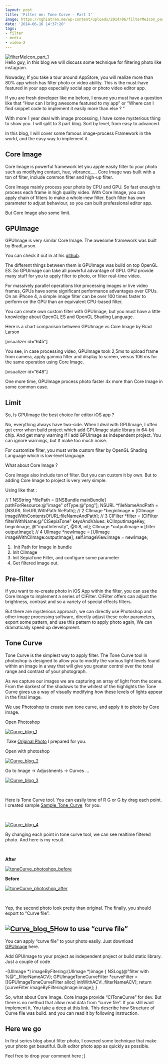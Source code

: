 ```yaml
---
layout: post
title: 'Filter me: Tone Curve - Part 1'
image: https://nghiatran.me/wp-content/uploads/2014/06/filterMeIcon_part_1.jpg
date: '2014-06-16 14:37:20'
tags:
- filter
- media
- video-2
---
```


![filterMeIcon_part_1](https://i1.wp.com/128.199.214.43/wp-content/uploads/2014/06/filterMeIcon_part_1-300x300.jpg?resize=300%2C300)  
 Hello guy, in this blog we will discuss some technique for filtering photo like instagram.

Nowaday, If you take a tour around AppStore, you will realize more than 80% app which has filter photo or video ability. This is the must-have featured in your app especially social app or photo video editor app.

If you are fresh developer like me before, I ensure you must have a question like that “How can I bring awesome featured to my app” or “Where can I find snippet code to implement it easily more than else ? ”

With more 1 year deal with image processing, I have some mysterious thing to show you. I will split to 3 part blog. Sort by level, from easy to advanced.

In this blog, I will cover some famous image-process Framework in the world, and the easy way to implement it.


## Core Image

Core Image is powerful framework let you apple easily filter to your photo such as modifying contact, hue, vibrance,…. Core Image was built with a ton of filter, include common filter and high-up filter.

Core Image mainly process your photo by CPU and GPU. So fast enough to process each frame in high quality video. With Core Image, you can apply chain of filters to make a whole-new filter. Each filter has own parameter to adjust behaviour, so you can built professional editor app.

But Core Image also some limit.


## GPUImage

GPUImage is very similar Core Image. The awesome framework was built by BradLarson.

You can check it out in at his [github](https://github.com/BradLarson/GPUImage "github").

The different things between them is GPUImage was build on top OpenGL ES. So GPUImage can take all powerful advantage of GPU. GPU provide many stuff for you to apply filter to photo, or filter real-time video.

For massively parallel operations like processing images or live video frames, GPUs have some significant performance advantages over CPUs. On an iPhone 4, a simple image filter can be over 100 times faster to perform on the GPU than an equivalent CPU-based filter.

You can create own custom filter with GPUImage, but you must have a little knowledge about OpenGL ES and OpenGL Shading Language.

Here is a chart comparison between GPUImage vs Core Image by Brad Larson

[visualizer id=”645″]

You see, in case processing video, GPUImage took 2,5ms to upload frame from camera, apply gamma filter and display to screen, versus 106 ms for the same operation using Core Image.

[visualizer id=”648″]

One more time, GPUImage process photo faster 4x more than Core Image in some common case.


## Limit

So, Is GPUImage the best choice for editor iOS app ?

No, everything always have two-side. When I deal with GPUImage, I often get error when build project which add GPUImage static library in 64-bit chip. And get many warning if I add GPUImage as independent project. You can ignore warnings, but It make too much noise.

For customize filter, you must write custom filter by OpenGL Shading Language which is low-level language.

What about Core Image ?

Core Image also include ton of filter. But you can custom it by own. But to adding Core Image to project is very very simple.

Using like that :

// 1 NSString *filePath = [[NSBundle mainBundle] pathForResource:@"image" ofType:@"png"]; NSURL *fileNameAndPath = [NSURL fileURLWithPath:filePath]; // 2 CIImage *beginImage = [CIImage imageWithContentsOfURL:fileNameAndPath]; // 3 CIFilter *filter = [CIFilter filterWithName:@"CISepiaTone" keysAndValues: kCIInputImageKey, beginImage, @"inputIntensity", @0.8, nil]; CIImage *outputImage = [filter outputImage]; // 4 UIImage *newImage = [UIImage imageWithCIImage:outputImage]; self.imageView.image = newImage;

1.  Init Path for Image in bundle
2. Init CIImage
3. Init SepiaTone Filter, and configure some parameter
4. Get filtered image out.


## Pre-filter

If you want to re-create photo in iOS App within the filter, you can use the Core Image to implement a series of CIFilter. CIFilter offers can adjust the brightness, contrast and so a variety of special effects filters.

But there are mysterious approach, we can directly use Photoshop and other image processing software, directly adjust these color parameters, export some pattern, and use this pattern to apply photo again, We can dramatically speed up development.


## Tone Curve

Tone Curve is the simplest way to apply filter. The Tone Curve tool in photoshop is designed to allow you to modify the various light levels found within an image in a way that will give you greater control over the tonal range and contrast of your photograph.

As we capture our images we are capturing an array of light from the scene. From the darkest of the shadows to the whitest of the highlights the Tone Curve gives us a way of visually modifying how these levels of lights appear in the final image.

We use Photoshop to create own tone curve, and apply it to photo by Core Image.

Open Photoshop

[![Curve_blog_1](https://i1.wp.com/128.199.214.43/wp-content/uploads/2014/06/Curve_blog_1.png?resize=303%2C143)](https://i1.wp.com/128.199.214.43/wp-content/uploads/2014/06/Curve_blog_1.png)

 Take [Original Photo](http://128.199.214.43/wp-content/uploads/2014/06/toneCurve_photoshop_before.jpg "Original Photo") I prepared for you.

Open with photoshop

[![Curve_blog_2](https://i1.wp.com/128.199.214.43/wp-content/uploads/2014/06/Curve_blog_2.png?resize=829%2C518)](https://i1.wp.com/128.199.214.43/wp-content/uploads/2014/06/Curve_blog_2.png)

Go to Image -> Adjustments -> Curves …

[![Curve_blog_3](https://i1.wp.com/128.199.214.43/wp-content/uploads/2014/06/Curve_blog_3.png?resize=508%2C205)](https://i1.wp.com/128.199.214.43/wp-content/uploads/2014/06/Curve_blog_3.png)

 

Here is Tone Curve tool. You can easily tone of R G or G by drag each point. I created sample [Sample_Tone_Curve](http://www.mediafire.com/download/swbfvzvx6ckd6gg/customToneCurve.acv "Sample_Tone_Curve")  for you.

 

[![Curve_blog_4](https://i1.wp.com/128.199.214.43/wp-content/uploads/2014/06/Curve_blog_4.png?resize=396%2C466)](https://i1.wp.com/128.199.214.43/wp-content/uploads/2014/06/Curve_blog_4.png)

By changing each point in tone curve tool, we can see realtime filtered photo. And here is my result.

 

**After**

[![toneCurve_photoshop_before](https://i2.wp.com/128.199.214.43/wp-content/uploads/2014/06/toneCurve_photoshop_before.jpg?resize=744%2C495)](https://i2.wp.com/128.199.214.43/wp-content/uploads/2014/06/toneCurve_photoshop_before.jpg)

**Before**

[![toneCurve_photoshop_after](https://i1.wp.com/128.199.214.43/wp-content/uploads/2014/06/toneCurve_photoshop_after.jpg?resize=744%2C496)](https://i1.wp.com/128.199.214.43/wp-content/uploads/2014/06/toneCurve_photoshop_after.jpg)

 

Yep, the second photo look pretty than original. The finally, you should export to “Curve file”.


## [![Curve_blog_5](https://i1.wp.com/128.199.214.43/wp-content/uploads/2014/06/Curve_blog_5.png?resize=129%2C131)](https://i1.wp.com/128.199.214.43/wp-content/uploads/2014/06/Curve_blog_5.png)How to use “curve file”

You can apply “curve file” to your photo easily. Just download [GPUImage](https://github.com/BradLarson/GPUImage "GPUImage") here.

Add GPUImage to your project as independent project or build static library. Just a couple of code

-(UIImage *) imageByFitering:(UIImage *)image { NSLog(@"filter with %@",_filterNameACV); GPUImageToneCurveFilter *curveFilter = [[GPUImageToneCurveFilter alloc] initWithACV:_filterNameACV]; return [curveFilter imageByFilteringImage:image]; }

So, what about Core Image. Core Image provide “CIToneCurve” for dev. But there is no method that allow read data from “curve file”. If you still want implement it. You take a deep at [this link](http://www.adobe.com/devnet-apps/photoshop/fileformatashtml/ "this link"). This describe how Structure of Curve file was build. and you can read it by following instruction.


## Here we go

In first series blog about filter photo, I covered some technique that make your photo get beautiful. Built editor photo app as quickly as possible.

Feel free to drop your comment here ;]

 


